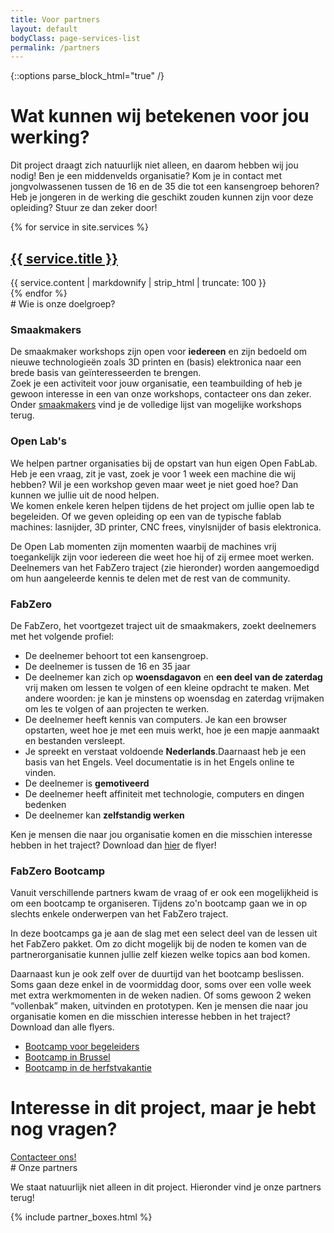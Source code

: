 ```yaml
---
title: Voor partners
layout: default
bodyClass: page-services-list
permalink: /partners
---
```



{::options parse_block_html="true" /}

<!-- Wat betekenen voor jullie werking?-->
<div class="intro">
<div class="container">
<div class="row">
<div class="col-12">

# Wat kunnen wij betekenen voor jou werking?

Dit project draagt zich natuurlijk niet alleen, en daarom hebben wij jou nodig! Ben je een middenvelds organisatie? Kom je in contact met jongvolwassenen tussen de 16 en de 35 die tot een kansengroep behoren? Heb je jongeren in de werking die geschikt zouden kunnen zijn voor deze opleiding? Stuur ze dan zeker door! 
</div>
</div>
</div>
</div>

<div class="intro-med">
<div class="container pb-6">
<div class="row">
{% for service in site.services %}
<div class="col-12 col-md-4 mb-1">
<div class="service service-summary">
<div class="service-content">
<h2 class="service-title">
<a href="{{site.baseurl}}{{ service.url }}">{{ service.title }}</a>
</h2>
{{ service.content | markdownify | strip_html | truncate: 100 }}
</div>
</div>
</div>
{% endfor %}
</div>
</div>
</div>

<!-- Wie zoeken we?-->
<div class="intro intro-med">
<div class="container pt-6 pt-md-1">
<div class="row">
<div class="col-12 col-md-10">
# Wie is onze doelgroep?
</div>
</div>
</div>
</div>

<div class="container pt-3 pt-md-3">
<div class="row">
<div class="col-12 col-md-10">

### Smaakmakers
De smaakmaker workshops zijn open voor **iedereen** en zijn bedoeld om nieuwe technologieën zoals 3D printen en (basis) elektronica naar een brede basis van geïnteresseerden te brengen.  
Zoek je een activiteit voor jouw organisatie, een teambuilding of heb je gewoon interesse in een van onze workshops, contacteer ons dan zeker.  
Onder <a href="https://ingegnomakerspace.github.io/inclusievekets/services/smaakmakers/">smaakmakers</a> vind je de volledige lijst van mogelijke workshops terug.

          
### Open Lab's

We helpen partner organisaties bij de opstart van hun eigen Open FabLab. Heb je een vraag, zit je vast, zoek je voor 1 week een machine die wij hebben? Wil je een workshop geven maar weet je niet goed hoe? Dan kunnen we jullie uit de nood helpen.   
We komen enkele keren helpen tijdens de het project om jullie open lab te begeleiden. Of we geven opleiding op een van de typische fablab machines: lasnijder, 3D printer, CNC frees, vinylsnijder of basis elektronica.
          
De Open Lab momenten zijn momenten waarbij de machines vrij toegankelijk zijn voor iedereen die weet hoe hij of zij ermee moet werken. Deelnemers van het FabZero traject (zie hieronder) worden aangemoedigd om hun aangeleerde kennis te delen met de rest van de community. 
          
### FabZero

De FabZero, het voortgezet traject uit de smaakmakers, zoekt deelnemers met het volgende profiel:

* De deelnemer behoort tot een kansengroep. 
* De deelnemer is tussen de 16 en 35 jaar 
* De deelnemer kan zich op **woensdagavon** en **een deel van de zaterdag** vrij maken om lessen te volgen of een kleine opdracht te maken. Met andere woorden: je kan je minstens op woensdag en zaterdag vrijmaken om les te volgen of aan projecten te werken.
* De deelnemer heeft kennis van computers. Je kan een browser opstarten, weet hoe je met een muis werkt, hoe je een mapje aanmaakt en bestanden versleept. 
* Je spreekt en verstaat voldoende **Nederlands**.Daarnaast heb je een basis van het Engels. Veel documentatie is in het Engels online te vinden.
* De deelnemer is **gemotiveerd**
* De deelnemer heeft affiniteit met technologie, computers en dingen bedenken
* De deelnemer kan **zelfstandig werken**

Ken je mensen die naar jou organisatie komen en die misschien interesse hebben in het traject? Download dan <a href="../assets/images/flyers/FabZero2.pdf">hier</a> de flyer!

### FabZero Bootcamp

Vanuit verschillende partners kwam de vraag of er ook een mogelijkheid is om een bootcamp te organiseren. Tijdens zo'n bootcamp gaan we in op slechts enkele onderwerpen van het FabZero traject.         

In deze bootcamps ga je aan de slag met een select deel van de lessen uit het FabZero pakket. Om zo dicht mogelijk bij de noden te komen van de partnerorganisatie kunnen jullie zelf kiezen welke topics aan bod komen.

Daarnaast kun je ook zelf over de duurtijd van het bootcamp beslissen. Soms gaan deze enkel in de voormiddag door, soms over een volle week met extra werkmomenten in de weken nadien. Of soms gewoon 2 weken “vollenbak” maken, uitvinden en prototypen.
Ken je mensen die naar jou organisatie komen en die misschien interesse hebben in het traject? Download dan alle flyers.

* <a href="../assets/images/flyers/begeleiders.pdf">Bootcamp voor begeleiders</a>
* <a href="../assets/images/flyers/Brussel.pdf">Bootcamp in Brussel</a>
* <a href="../assets/images/flyers/Herfstbootcamp.pdf">Bootcamp in de herfstvakantie</a>

</div>
</div>
</div>

<!-- Interesse, contacteer ons-->
<div class="intro-med">
<div class="container pt-6 pt-md-1">
<div class="row">
<div class="col-12 ">

# Interesse in dit project, maar je hebt nog vragen?

<div class="call-box-bottom">
<a href="mailto:{{ site.data.contact.email }}" class="button">Contacteer ons!</a>   
</div>
</div>
</div>
</div>
</div>

<!--Onze partners voorstellen<-->
    
<div class="intro-med">
<div class="container pt-2 pb-2 pt-md-2 pb-md-2">
<div class="row justify-content-center">
<div class="col-12">
<div class="intro intro-med">
# Onze partners
</div>

We staat natuurlijk niet alleen in dit project. Hieronder vind je onze partners terug! 

{% include partner_boxes.html %}

</div>
</div>
</div>
</div>
